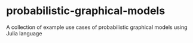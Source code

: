 # probabilistic-graphical-models
A collection of example use cases of probabilistic graphical models using Julia language
